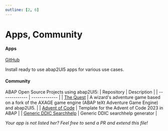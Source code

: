 ```yaml
---
outline: [2, 6]
---
```

# Apps, Community

#### Apps
<i class="fa-brands fa-github"></i> [GitHub](https://github.com/abap2UI5-apps) <br>

Install ready to use abap2UI5 apps for various use cases.   <br>


#### Community
ABAP Open Source Projects using abap2UI5:
|  Repository | Description |
| ------------- | ------------- |
| [The Quest](https://github.com/nomssi/axage)  | A wizard's adventure game based on a fork of the AXAGE game engine (ABAP teXt Adventure Game Engine) and abap2UI5.  |
| [Advent of Code](https://github.com/joltdx/abap-advent-2023-template) | Template for the Advent of Code 2023 in ABAP  |
| [Generic DDIC Searchhelp](https://github.com/axelmohnen/a2UI5-generic_search_hlp) | Generic DDIC searchhelp generator  |

 _Your app is not listed her? Feel free to send a PR and extend this file!_
